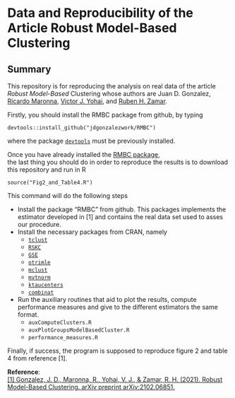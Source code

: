 Data and Reproducibility of the Article Robust Model-Based Clustering
=====================================================================

Summary
-------

This repository is for reproducing the analysis on real data of the
article *Robust Model-Based* Clustering whose authors are Juan D.
Gonzalez, [Ricardo
Maronna](https://scholar.google.com/citations?user=Cqa77SYAAAAJ&hl=en),
[Victor J.
Yohai](https://scholar.google.com/citations?user=fBUfRqcAAAAJ&hl=en),
and [Ruben H.
Zamar](https://scholar.google.ca/citations?user=XgRp4HUAAAAJ&hl=en).

Firstly, you should install the RMBC package from github, by typing

    devtools::install_github("jdgonzalezwork/RMBC")

where the package
[`devtools`](https://cran.r-project.org/web/packages/devtools/index.html)
must be previously installed.

Once you have already installed the [RMBC
package](https://github.com/jdgonzalezwork/RMBC/),  
the last thing you should do in order to reproduce the results is to
download this repository and run in R

    source("Fig2_and_Table4.R")

This command will do the following steps

-   Install the package “RMBC” from github. This packages implements the
    estimator developed in \[1\] and contains the real data set used to
    asses our procedure.
-   Install the necessary packages from CRAN, namely
    -   [`tclust`](https://cran.r-project.org/web/packages/tclust/index.html)
    -   [`RSKC`](https://cran.r-project.org/web/packages/RSKC/index.html)
    -   [`GSE`](https://cran.r-project.org/web/packages/GSE/index.html)
    -   [`otrimle`](https://cran.r-project.org/web/packages/otrimle/index.html)
    -   [`mclust`](https://cran.r-project.org/web/packages/mclust/index.html)
    -   [`mvtnorm`](https://cran.r-project.org/web/packages/mvtnorm/index.html)
    -   [`ktaucenters`](https://cran.r-project.org/web/packages/ktaucenters/index.html)
    -   [`combinat`](https://cran.r-project.org/web/packages/combinat/index.html)
-   Run the auxiliary routines that aid to plot the results, compute
    performance measures and give to the different estimators the same
    format.
    -   `auxComputeClusters.R`
    -   `auxPlotGroupsModelBasedCluster.R`
    -   `performance_measures.R`

Finally, if success, the program is supposed to reproduce figure 2 and
table 4 from reference \[1\].

**Reference**:  
[\[1\] Gonzalez, J. D., Maronna, R., Yohai, V. J., & Zamar, R. H.
(2021). Robust Model-Based Clustering. arXiv preprint
arXiv:2102.06851.](https://arxiv.org/pdf/2102.06851v2.pdf)
